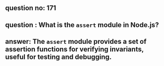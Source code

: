 
      
## question no: 171

## question : What is the `assert` module in Node.js?

## answer: The `assert` module provides a set of assertion functions for verifying invariants, useful for testing and debugging.
      